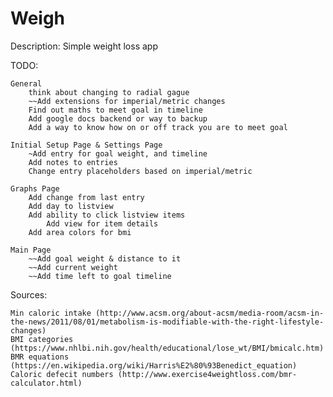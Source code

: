 # Weigh

Description: Simple weight loss app


TODO:

	General
		think about changing to radial gague
		~~Add extensions for imperial/metric changes
		Find out maths to meet goal in timeline
		Add google docs backend or way to backup
		Add a way to know how on or off track you are to meet goal

	Initial Setup Page & Settings Page
		~Add entry for goal weight, and timeline
		Add notes to entries
		Change entry placeholders based on imperial/metric

	Graphs Page
		Add change from last entry
		Add day to listview
		Add ability to click listview items
			Add view for item details
		Add area colors for bmi

	Main Page
		~~Add goal weight & distance to it
		~~Add current weight
		~~Add time left to goal timeline


Sources:

	Min caloric intake (http://www.acsm.org/about-acsm/media-room/acsm-in-the-news/2011/08/01/metabolism-is-modifiable-with-the-right-lifestyle-changes)
	BMI categories (https://www.nhlbi.nih.gov/health/educational/lose_wt/BMI/bmicalc.htm)
	BMR equations (https://en.wikipedia.org/wiki/Harris%E2%80%93Benedict_equation)
	Caloric defecit numbers (http://www.exercise4weightloss.com/bmr-calculator.html)
